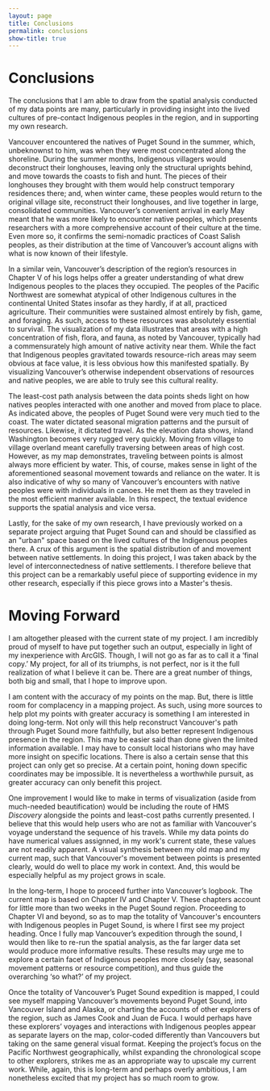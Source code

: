 ```yaml
---
layout: page
title: Conclusions
permalink: conclusions
show-title: true
---
```

# Conclusions
The conclusions that I am able to draw from the spatial analysis conducted of my data points are many, particularly in providing insight into the lived cultures of pre-contact Indigenous peoples in the region, and in supporting my own research.

Vancouver encountered the natives of Puget Sound in the summer, which, unbeknownst to him, was when they were most concentrated along the shoreline. During the summer months, Indigenous villagers would deconstruct their longhouses, leaving only the structural uprights behind, and move towards the coasts to fish and hunt. The pieces of their longhouses they brought with them would help construct temporary residences there; and, when winter came, these peoples would return to the original village site, reconstruct their longhouses, and live together in large, consolidated communities. Vancouver’s convenient arrival in early May meant that he was more likely to encounter native peoples, which presents researchers with a more comprehensive account of their culture at the time. Even more so, it confirms the semi-nomadic practices of Coast Salish peoples, as their distribution at the time of Vancouver’s account aligns with what is now known of their lifestyle.

In a similar vein, Vancouver’s description of the region’s resources in Chapter V of his logs helps offer a greater understanding of what drew Indigenous peoples to the places they occupied. The peoples of the Pacific Northwest are somewhat atypical of other Indigenous cultures in the continental United States insofar as they hardly, if at all, practiced agriculture. Their communities were sustained almost entirely by fish, game, and foraging. As such, access to these resources was absolutely essential to survival. The visualization of my data illustrates that areas with a high concentration of fish, flora, and fauna, as noted by Vancouver, typically had a commensurately high amount of native activity near them. While the fact that Indigenous peoples gravitated towards resource-rich areas may seem obvious at face value, it is less obvious how this manifested spatially. By visualizing Vancouver’s otherwise independent observations of resources and native peoples, we are able to truly see this cultural reality.

The least-cost path analysis between the data points sheds light on how natives peoples interacted with one another and moved from place to place. As indicated above, the peoples of Puget Sound were very much tied to the coast. The water dictated seasonal migration patterns and the pursuit of resources. Likewise, it dictated travel. As the elevation data shows, inland Washington becomes very rugged very quickly. Moving from village to village overland meant carefully traversing between areas of high cost. However, as my map demonstrates, traveling between points is almost always more efficient by water. This, of course, makes sense in light of the aforementioned seasonal movement towards and reliance on the water. It is also indicative of why so many of Vancouver’s encounters with native peoples were with individuals in canoes. He met them as they traveled in the most efficient manner available. In this respect, the textual evidence supports the spatial analysis and vice versa.

Lastly, for the sake of my own research, I have previously worked on a separate project arguing that Puget Sound can and should be classified as an "urban" space based on the lived cultures of the Indigenous peoples there. A crux of this argument is the spatial distribution of and movement between native settlements. In doing this project, I was taken aback by the level of interconnectedness of native settlements. I therefore believe that this project can be a remarkably useful piece of supporting evidence in my other research, especially if this piece grows into a Master's thesis.

# Moving Forward
I am altogether pleased with the current state of my project. I am incredibly proud of myself to have put together such an output, especially in light of my inexperience with ArcGIS. Though, I will not go as far as to call it a ‘final copy.’ My project, for all of its triumphs, is not perfect, nor is it the full realization of what I believe it can be. There are a great number of things, both big and small, that I hope to improve upon.

I am content with the accuracy of my points on the map. But, there is little room for complacency in a mapping project. As such, using more sources to help plot my points with greater accuracy is something I am interested in doing long-term. Not only will this help reconstruct Vancouver's path through Puget Sound more faithfully, but also better represent Indigenous presence in the region. This may be easier said than done given the limited information available. I may have to consult local historians who may have more insight on specific locations. There is also a certain sense that this project can only get so precise. At a certain point, honing down specific coordinates may be impossible. It is nevertheless a worthwhile pursuit, as greater accuracy can only benefit this project.

One improvement I would like to make in terms of visualization (aside from much-needed beautification) would be including the route of HMS *Discovery* alongside the points and least-cost paths currently presented. I believe that this would help users who are not as familiar with Vancouver's voyage understand the sequence of his travels. While my data points do have numerical values assignned, in my work's current state, these values are not readily apparent. A visual synthesis between my old map and my current map, such that Vancouver's movement between points is presented clearly, would do well to place my work in context. And, this would be especially helpful as my project grows in scale.

In the long-term, I hope to proceed further into Vancouver’s logbook. The current map is based on Chapter IV and Chapter V. These chapters account for little more than two weeks in the Puget Sound region. Proceeding to Chapter VI and beyond, so as to map the totality of Vancouver's encounters with Indigenous peoples in Puget Sound, is where I first see my project heading. Once I fully map Vancouver’s expedition through the sound, I would then like to re-run the spatial analysis, as the far larger data set would produce more informative results. These results may urge me to explore a certain facet of Indigenous peoples more closely (say, seasonal movement patterns or resource competition), and thus guide the overarching ‘so what?’ of my project.

Once the totality of Vancouver’s Puget Sound expedition is mapped, I could see myself mapping Vancouver’s movements beyond Puget Sound, into Vancouver Island and Alaska, or charting the accounts of other explorers of the region, such as James Cook and Juan de Fuca. I would perhaps have these explorers’ voyages and interactions with Indigenous peoples appear as separate layers on the map, color-coded differently than Vancouvers but taking on the same general visual format. Keeping the project’s focus on the Pacific Northwest geographically, whilst expanding the chronological scope to other explorers, strikes me as an appropriate way to upscale my current work. While, again, this is long-term and perhaps overly ambitious, I am nonetheless excited that my project has so much room to grow.
